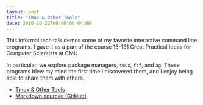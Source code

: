 ```yaml
---
layout: post
title: "Tmux & Other Tools"
date: 2016-10-22T00:00:00-04:00
---
```


This informal tech talk demos some of my favorite interactive command line
programs. I gave it as a part of the course 15-131 Great Practical Ideas for
Computer Scientists at CMU.

In particular, we explore package managers, `tmux`, `fzf`, and `ag`. These
programs blew my mind the first time I discovered them, and I enjoy being able
to share them with others.

- [Tmux & Other Tools](../slides/tmux-and-other-tools/tmux-and-other-tools.pdf)
- [Markdown sources (GitHub)](https://github.com/jez/talks/tree/master/slides/tmux-and-other-tools)

